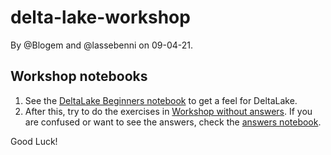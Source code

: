 # delta-lake-workshop
By @Blogem and @lassebenni on 09-04-21.

## Workshop notebooks
1. See the [DeltaLake Beginners notebook](deltalake_beginners.ipynb) to get a feel for DeltaLake.
2. After this, try to do the exercises in [Workshop without answers](workshop_without_answers.ipynb). If you are confused or want to see the answers, check the [answers notebook](workshop_answers/workshop_with_answers.ipynb).

Good Luck!
